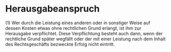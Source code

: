 # Herausgabeanspruch

(1) Wer durch die Leistung eines anderen oder in sonstiger Weise auf dessen Kosten etwas ohne rechtlichen Grund erlangt, ist ihm zur Herausgabe verpflichtet. Diese Verpflichtung besteht auch dann, wenn der rechtliche Grund später wegfällt oder der mit einer Leistung nach dem Inhalt des Rechtsgeschäfts bezweckte Erfolg nicht eintritt.